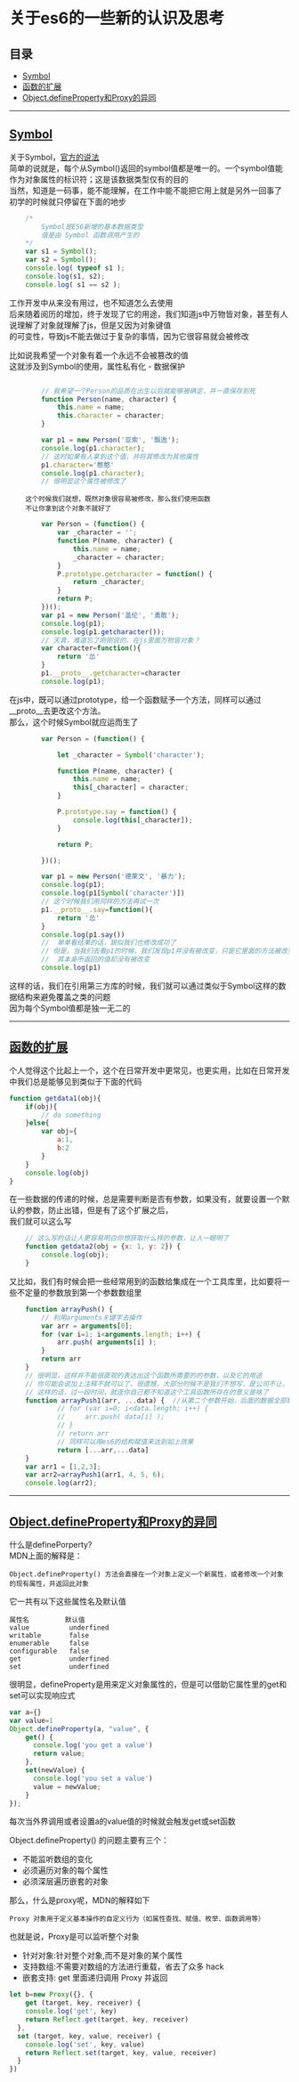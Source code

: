 # 关于es6的一些新的认识及思考  

## 目录  
* [Symbol](#Symbol)  
* [函数的扩展](#函数的扩展)  
* [Object.defineProperty和Proxy的异同](#Object.defineProperty和Proxy的异同)  
* * *
## [Symbol](#目录)  
关于Symbol，[官方的说法](https://developer.mozilla.org/zh-CN/docs/Web/JavaScript/Reference/Global_Objects/Symbol)  
简单的说就是，每个从Symbol()返回的symbol值都是唯一的。一个symbol值能作为对象属性的标识符；这是该数据类型仅有的目的  
当然，知道是一码事，能不能理解，在工作中能不能把它用上就是另外一回事了  
初学的时候就只停留在下面的地步  
```js  
    /*   
        Symbol是ES6新增的基本数据类型  
        值是由 Symbol 函数调用产生的  
    */  
    var s1 = Symbol();  
    var s2 = Symbol();  
    console.log( typeof s1 );  
    console.log(s1, s2);  
    console.log( s1 == s2 );  
```  
工作开发中从来没有用过，也不知道怎么去使用  
后来随着阅历的增加，终于发现了它的用途，我们知道js中万物皆对象，甚至有人说理解了对象就理解了js，但是又因为对象键值  
的可变性，导致js不能去做过于复杂的事情，因为它很容易就会被修改  

比如说我希望一个对象有着一个永远不会被篡改的值  
这就涉及到Symbol的使用，属性私有化 - 数据保护  
```js  

        // 我希望一个Person的品质在出生以后就能够被确定，并一直保存到死  
        function Person(name, character) {  
            this.name = name;  
            this.character = character;  
        }  

        var p1 = new Person('亚索', '飘逸');  
        console.log(p1.character);  
        // 这时如果有人拿到这个值，并将其修改为其他属性  
        p1.character='憨憨'  
        console.log(p1.character);  
        // 很明显这个属性被修改了  
```  
        这个时候我们就想，既然对象很容易被修改，那么我们使用函数  
        不让你拿到这个对象不就好了  
```js  
        var Person = (function() {  
            var _character = '';  
            function P(name, character) {  
                this.name = name;   
                _character = character;  
            }  
            P.prototype.getcharacter = function() {  
                return _character;  
            }  
            return P;  
        })();  
        var p1 = new Person('盖伦', '勇敢');  
        console.log(p1);  
        console.log(p1.getcharacter());  
        // 天真，难道忘了刚刚说的，在js里面万物皆对象？  
        var character=function(){  
            return '怂'  
        }  
        p1.__proto__.getcharacter=character  
        console.log(p1);  
```  
在js中，既可以通过prototype，给一个函数赋予一个方法，同样可以通过__proto__去更改这个方法。  
那么，这个时候Symbol就应运而生了  
```js  
        var Person = (function() {  

            let _character = Symbol('character');  

            function P(name, character) {  
                this.name = name;  
                this[_character] = character;  
            }  

            P.prototype.say = function() {  
                console.log(this[_character]);  
            }  

            return P;  

        })();  

        var p1 = new Person('德莱文', '暴力');  
        console.log(p1);  
        console.log(p1[Symbol('character')])  
        // 这个时候我们用同样的方法再试一次  
        p1.__proto__.say=function(){  
            return '怂'  
        }  
        console.log(p1.say())  
        //  单单看结果的话，貌似我们也修改成功了  
        // 但是，当我们去看p1的时候，我们发现p1并没有被改变，只是它里面的方法被改变了，  
        //  其本身所返回的值却没有被改变  
        console.log(p1)  
```  
这样的话，我们在引用第三方库的时候，我们就可以通过类似于Symbol这样的数据结构来避免覆盖之类的问题  
因为每个Symbol值都是独一无二的  
* * *
## [函数的扩展](#目录)  
个人觉得这个比起上一个，这个在日常开发中更常见，也更实用，比如在日常开发中我们总是能够见到类似于下面的代码  
```js  
function getdata1(obj){  
    if(obj){  
        // do something  
    }else{  
        var obj={  
            a:1,  
            b:2  
        }  
    }  
    console.log(obj)  
}  
```  
在一些数据的传递的时候，总是需要判断是否有参数，如果没有，就要设置一个默认的参数，防止出错，但是有了这个扩展之后，  
我们就可以这么写  
```js  
    // 这么写的话让人更容易明白你想获取什么样的参数，让人一眼明了  
    function getdata2(obj = {x: 1, y: 2}) {  
        console.log(obj);  
    }  
```  
又比如，我们有时候会把一些经常用到的函数给集成在一个工具库里，比如要将一些不定量的参数放到第一个参数数组里  
```js  
    function arrayPush() {  
        // 利用arguments关键字去操作  
        var arr = arguments[0];  
        for (var i=1; i<arguments.length; i++) {  
            arr.push( arguments[i] );  
        }  
        return arr  
    }  
    // 很明显，这样并不能很直观的表达出这个函数所需要的的参数，以及它的用途  
    // 你可能会说加上注释不就可以了，很遗憾，大部分时候不是我们不想写，是公司不让，  
    // 这样的话，过一段时间，就连你自己都不知道这个工具函数所存在的意义是啥了  
    function arrayPush1(arr, ...data) {  //从第二个参数开始，后面的数据全部赋值给data这个参数  
            // for (var i=0; i<data.length; i++) {  
            //     arr.push( data[i] );  
            // }  
            // return arr  
            // 同样可以用es6的结构赋值来达到如上效果  
            return [...arr,...data]  
    }  
    var arr1 = [1,2,3];  
    var arr2=arrayPush1(arr1, 4, 5, 6);  
    console.log(arr2);  
```  
* * *
## [Object.defineProperty和Proxy的异同](#目录)  
什么是definePorperty?  
MDN上面的解释是：  
```  
Object.defineProperty() 方法会直接在一个对象上定义一个新属性，或者修改一个对象的现有属性，并返回此对象  
```  
它一共有以下这些属性名及默认值  
```
属性名         默认值  
value          underfined  
writable       false  
enumerable     false     
configurable   false  
get            underfined  
set            underfined  
```


很明显，defineProperty是用来定义对象属性的，但是可以借助它属性里的get和set可以实现响应式
```js
var a={}
var value=1
Object.defineProperty(a, "value", {
    get() {   
      console.log('you get a value')
      return value;  
    },  
    set(newValue) {  
      console.log('you set a value')
      value = newValue;   
    }  
}); 

```
每次当外界调用或者设置a的value值的时候就会触发get或set函数

Object.defineProperty() 的问题主要有三个：
+ 不能监听数组的变化
+ 必须遍历对象的每个属性
+ 必须深层遍历嵌套的对象

那么，什么是proxy呢，MDN的解释如下
```
Proxy 对象用于定义基本操作的自定义行为（如属性查找、赋值、枚举、函数调用等）
```
也就是说，Proxy是可以监听整个对象
+ 针对对象:针对整个对象,而不是对象的某个属性
+ 支持数组:不需要对数组的方法进行重载，省去了众多 hack
+ 嵌套支持: get 里面递归调用 Proxy 并返回
```js
let b=new Proxy({}, {
    get (target, key, receiver) {
    console.log('get', key)
    return Reflect.get(target, key, receiver)
  },
  set (target, key, value, receiver) {
    console.log('set', key, value)
    return Reflect.set(target, key, value, receiver)
  }
})

```

